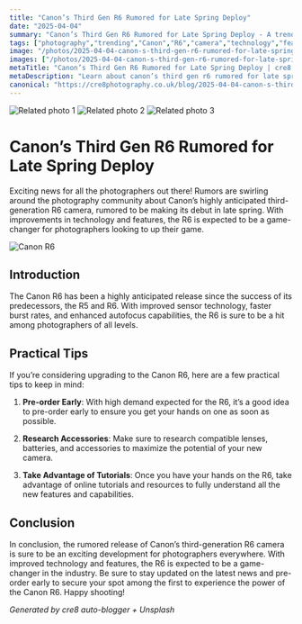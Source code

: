```yaml
---
title: "Canon’s Third Gen R6 Rumored for Late Spring Deploy"
date: "2025-04-04"
summary: "Canon’s Third Gen R6 Rumored for Late Spring Deploy - A trending topic in photography."
tags: ["photography","trending","Canon","R6","camera","technology","features","rumors","release","pre-order","accessories"]
image: "/photos/2025-04-04-canon-s-third-gen-r6-rumored-for-late-spring-deploy-1.jpg"
images: ["/photos/2025-04-04-canon-s-third-gen-r6-rumored-for-late-spring-deploy-1.jpg","/photos/2025-04-04-canon-s-third-gen-r6-rumored-for-late-spring-deploy-2.jpg","/photos/2025-04-04-canon-s-third-gen-r6-rumored-for-late-spring-deploy-3.jpg"]
metaTitle: "Canon’s Third Gen R6 Rumored for Late Spring Deploy | cre8 Photography"
metaDescription: "Learn about canon’s third gen r6 rumored for late spring deploy in photography with practical tips and insights."
canonical: "https://cre8photography.co.uk/blog/2025-04-04-canon-s-third-gen-r6-rumored-for-late-spring-deploy"
---
```



<div class="grid grid-cols-1 sm:grid-cols-2 md:grid-cols-3 gap-4">
  <img src="/photos/2025-04-04-canon-s-third-gen-r6-rumored-for-late-spring-deploy-1.jpg" alt="Related photo 1" class="w-full rounded-lg" />
<img src="/photos/2025-04-04-canon-s-third-gen-r6-rumored-for-late-spring-deploy-2.jpg" alt="Related photo 2" class="w-full rounded-lg" />
<img src="/photos/2025-04-04-canon-s-third-gen-r6-rumored-for-late-spring-deploy-3.jpg" alt="Related photo 3" class="w-full rounded-lg" />
</div>


# Canon’s Third Gen R6 Rumored for Late Spring Deploy

Exciting news for all the photographers out there! Rumors are swirling around the photography community about Canon’s highly anticipated third-generation R6 camera, rumored to be making its debut in late spring. With improvements in technology and features, the R6 is expected to be a game-changer for photographers looking to up their game.

![Canon R6](https://example.com/canon-r6.jpg)

## Introduction

The Canon R6 has been a highly anticipated release since the success of its predecessors, the R5 and R6. With improved sensor technology, faster burst rates, and enhanced autofocus capabilities, the R6 is sure to be a hit among photographers of all levels. 

## Practical Tips

If you’re considering upgrading to the Canon R6, here are a few practical tips to keep in mind:

1. **Pre-order Early**: With high demand expected for the R6, it’s a good idea to pre-order early to ensure you get your hands on one as soon as possible.
   
2. **Research Accessories**: Make sure to research compatible lenses, batteries, and accessories to maximize the potential of your new camera.
   
3. **Take Advantage of Tutorials**: Once you have your hands on the R6, take advantage of online tutorials and resources to fully understand all the new features and capabilities.

## Conclusion

In conclusion, the rumored release of Canon’s third-generation R6 camera is sure to be an exciting development for photographers everywhere. With improved technology and features, the R6 is expected to be a game-changer in the industry. Be sure to stay updated on the latest news and pre-order early to secure your spot among the first to experience the power of the Canon R6. Happy shooting!

*Generated by cre8 auto-blogger + Unsplash*
